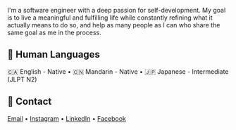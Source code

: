 I'm a software engineer with a deep passion for self-development. My goal is to
live a meaningful and fulfilling life while constantly refining what it actually
means to do so, and help as many people as I can who share the same goal as me
in the process.

## 💬 Human Languages

🇨🇦 English - Native • 🇨🇳 Mandarin - Native • 🇯🇵 Japanese - Intermediate (JLPT N2)

## 📲 Contact

[Email](mailto:hi@billf.co) • [Instagram](https://www.instagram.com/bill.feng) • [LinkedIn](https://www.linkedin.com/in/fengbill) • [Facebook](https://www.facebook.com/mr.billfeng)
